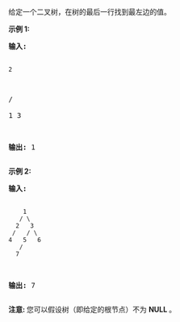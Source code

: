 <html>
 <body>
  <p>
   给定一个二叉树，在树的最后一行找到最左边的值。
  </p>
  <p>
   <strong>
    示例 1:
   </strong>
  </p>
  <pre>
<strong>输入:</strong>

    2
   / \
  1   3

<strong>输出:</strong>
1
</pre>
  <p>
  </p>
  <p>
   <strong>
    示例 2:
   </strong>
  </p>
  <pre>
<strong>输入:</strong>

        1
       / \
      2   3
     /   / \
    4   5   6
       /
      7

<strong>输出:</strong>
7
</pre>
  <p>
  </p>
  <p>
   <strong>
    注意:
   </strong>
   您可以假设树（即给定的根节点）不为
   <strong>
    NULL
   </strong>
   。
  </p>
 </body>
</html>